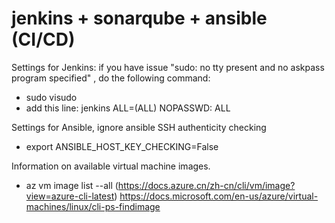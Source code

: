# jenkins + sonarqube + ansible (CI/CD)

Settings for Jenkins: if you have issue "sudo: no tty present and no askpass program specified" , do the following command:
- sudo visudo
- add this line: jenkins ALL=(ALL) NOPASSWD: ALL

Settings for Ansible, ignore ansible SSH authenticity checking
- export ANSIBLE_HOST_KEY_CHECKING=False

Information on available virtual machine images.
- az vm image list --all (https://docs.azure.cn/zh-cn/cli/vm/image?view=azure-cli-latest)
https://docs.microsoft.com/en-us/azure/virtual-machines/linux/cli-ps-findimage

